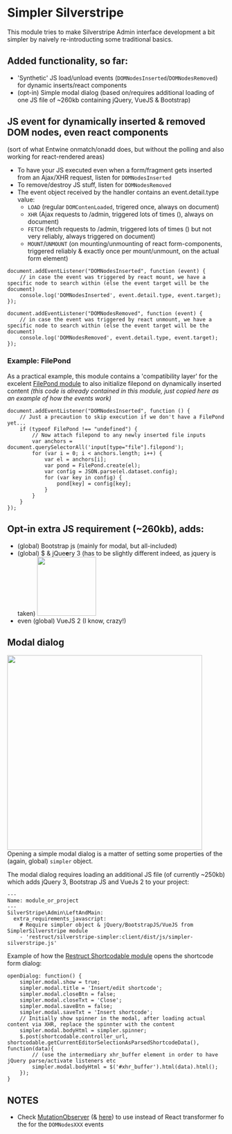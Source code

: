 # Simpler Silverstripe

This module tries to make Silverstripe Admin interface development a bit simpler by naively re-introducting some traditional basics.

## Added functionality, so far:
- 'Synthetic' JS load/unload events (`DOMNodesInserted`/`DOMNodesRemoved`) for dynamic inserts/react components
- (opt-in) Simple modal dialog (based on/requires additional loading of one JS file of ~260kb containing jQuery, VueJS & Bootstrap)

## JS event for dynamically inserted & removed DOM nodes, even react components
(sort of what Entwine onmatch/onadd does, but without the polling and also working for react-rendered areas)
- To have your JS executed even when a form/fragment gets inserted from an Ajax/XHR request, listen for `DOMNodesInserted`
- To remove/destroy JS stuff, listen for `DOMNodesRemoved`
- The event object received by the handler contains an event.detail.type value:
  - `LOAD` (regular `DOMContenLoaded`, trigered once, always on document)
  - `XHR` (Ajax requests to /admin, triggered lots of times (), always on document)
  - `FETCH` (fetch requests to /admin, triggered lots of times () but not very reliably, always triggered on document)
  - `MOUNT`/`UNMOUNT` (on mounting/unmounting of react form-components, triggered reliably & exactly once per mount/unmount, on the actual form element)

```JS
document.addEventListener("DOMNodesInserted", function (event) {
    // in case the event was triggered by react mount, we have a specific node to search within (else the event target will be the document)
    console.log('DOMNodesInserted', event.detail.type, event.target);
});

document.addEventListener("DOMNodesRemoved", function (event) {
    // in case the event was triggered by react unmount, we have a specific node to search within (else the event target will be the document)
    console.log('DOMNodesRemoved', event.detail.type, event.target);
});
```

### Example: FilePond
As a practical example, this module contains a 'compatibility layer' for the excelent [FilePond module](https://github.com/lekoala/silverstripe-filepond) to also initialize filepond on dynamically inserted content *(this code is already contained in this module, just copied here as an example of how the events work)*

```JS
document.addEventListener("DOMNodesInserted", function () {
    // Just a precaution to skip execution if we don't have a FilePond yet...
    if (typeof FilePond !== "undefined") {
        // Now attach filepond to any newly inserted file inputs
        var anchors = document.querySelectorAll('input[type="file"].filepond');
        for (var i = 0; i < anchors.length; i++) {
            var el = anchors[i];
            var pond = FilePond.create(el);
            var config = JSON.parse(el.dataset.config);
            for (var key in config) {
                pond[key] = config[key];
            }
        }
    }
});
```

## Opt-in extra JS requirement (~260kb), adds:
- (global) Bootstrap js (mainly for modal, but all-included)
- (global) $ & jQue**e**ry 3 (has to be slightly different indeed, as jquery is taken)
  <img width="136" src="https://user-images.githubusercontent.com/1005986/122156443-4043b880-ce69-11eb-9659-efe9ad3f3f18.png">
- even (global) VueJS 2 (I know, crazy!)

## Modal dialog
<img width="450" src="https://user-images.githubusercontent.com/1005986/122156433-3de15e80-ce69-11eb-9787-b4dd7d39f371.png"><br>
Opening a simple modal dialog is a matter of setting some properties of the (again, global) `simpler` object.<br>

The modal dialog requires loading an additional JS file (of currently ~250kb) which adds jQuery 3, Bootstrap JS and VueJs 2 to your project:

```YML
---
Name: module_or_project
---
SilverStripe\Admin\LeftAndMain:
  extra_requirements_javascript:
    # Require simpler object & jQuery/BootstrapJS/VueJS from SimplerSilverstripe module
    - 'restruct/silverstripe-simpler:client/dist/js/simpler-silverstripe.js'
```

Example of how the [Restruct Shortcodable module](https://github.com/restruct/silverstripe-shortcodable) opens the shortcode form dialog:

```JS
openDialog: function() {
    simpler.modal.show = true;
    simpler.modal.title = 'Insert/edit shortcode';
    simpler.modal.closeBtn = false;
    simpler.modal.closeTxt = 'Close';
    simpler.modal.saveBtn = false;
    simpler.modal.saveTxt = 'Insert shortcode';
    // Initially show spinner in the modal, after loading actual content via XHR, replace the spinnter with the content
    simpler.modal.bodyHtml = simpler.spinner;
    $.post(shortcodable.controller_url, shortcodable.getCurrentEditorSelectionAsParsedShortcodeData(), function(data){
        // (use the intermediary xhr_buffer element in order to have jQuery parse/activate listeners etc
        simpler.modal.bodyHtml = $('#xhr_buffer').html(data).html();
    });
}
```

## NOTES
- Check [MutationObserver](https://developer.mozilla.org/en-US/docs/Web/API/MutationObserver) (& [here](https://www.smashingmagazine.com/2019/04/mutationobserver-api-guide/)) to use instead of React transformer fo the for the `DOMNodesXXX` events

